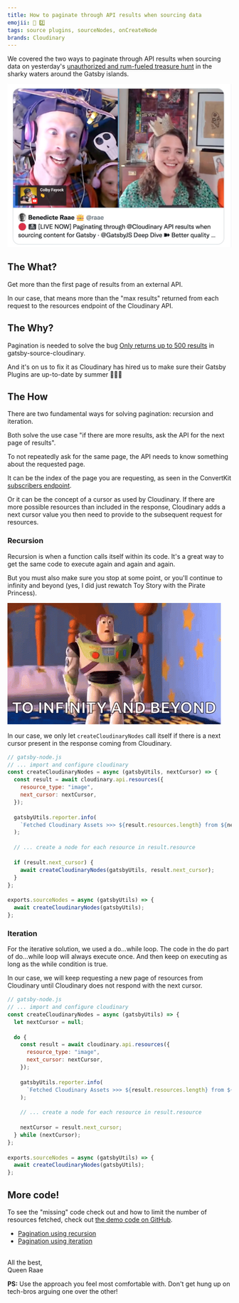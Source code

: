 ```yaml
---
title: How to paginate through API results when sourcing data
emojii: 🔁 2️⃣
tags: source plugins, sourceNodes, onCreateNode
brands: Cloudinary
---
```


We covered the two ways to paginate through API results when sourcing data on yesterday's [unauthorized and rum-fueled treasure hunt](https://youtu.be/y2oIg8xvWC0) in the sharky waters around the Gatsby islands.

[![Screengrab of stream](./screengrab.jpg)](https://youtu.be/y2oIg8xvWC0)

## The What?

Get more than the first page of results from an external API.

In our case, that means more than the "max results" returned from each request to the resources endpoint of the Cloudinary API.

## The Why?

Pagination is needed to solve the bug [Only returns up to 500 results](https://github.com/cloudinary-devs/gatsby-source-cloudinary/issues/5) in gatsby-source-cloudinary.

And it's on us to fix it as Cloudinary has hired us to make sure their Gatsby Plugins are up-to-date by summer 🎉🎉🎉

## The How

There are two fundamental ways for solving pagination: recursion and iteration.

Both solve the use case "if there are more results, ask the API for the next page of results".

To not repeatedly ask for the same page, the API needs to know something about the requested page.

It can be the index of the page you are requesting, as seen in the ConvertKit [subscribers endpoint](https://developers.convertkit.com/#list-subscribers).

Or it can be the concept of a cursor as used by Cloudinary. If there are more possible resources than included in the response, Cloudinary adds a next cursor value you then need to provide to the subsequent request for resources.

### Recursion

Recursion is when a function calls itself within its code. It's a great way to get the same code to execute again and again and again.

But you must also make sure you stop at some point, or you'll continue to infinity and beyond (yes, I did just rewatch Toy Story with the Pirate Princess).

![Buzz Lightyear spreading his wings and saying "to infinity and beyond"](toy-story-buzz-lightyear.gif)

In our case, we only let `createCloudinaryNodes` call itself if there is a next cursor present in the response coming from Cloudinary.

```js
// gatsby-node.js
// ... import and configure cloudinary
const createCloudinaryNodes = async (gatsbyUtils, nextCursor) => {
  const result = await cloudinary.api.resources({
    resource_type: "image",
    next_cursor: nextCursor,
  });

  gatsbyUtils.reporter.info(
    `Fetched Cloudinary Assets >>> ${result.resources.length} from ${nextCursor}`
  );

  // ... create a node for each resource in result.resource

  if (result.next_cursor) {
    await createCloudinaryNodes(gatsbyUtils, result.next_cursor);
  }
};

exports.sourceNodes = async (gatsbyUtils) => {
  await createCloudinaryNodes(gatsbyUtils);
};
```

### Iteration

For the iterative solution, we used a do...while loop. The code in the do part of do...while loop will always execute once. And then keep on executing as long as the while condition is true.

In our case, we will keep requesting a new page of resources from Cloudinary until Cloudinary does not respond with the next cursor.

```js
// gatsby-node.js
// ... import and configure cloudinary
const createCloudinaryNodes = async (gatsbyUtils) => {
  let nextCursor = null;

  do {
    const result = await cloudinary.api.resources({
      resource_type: "image",
      next_cursor: nextCursor,
    });

    gatsbyUtils.reporter.info(
      `Fetched Cloudinary Assets >>> ${result.resources.length} from ${nextCursor}`
    );

    // ... create a node for each resource in result.resource

    nextCursor = result.next_cursor;
  } while (nextCursor);
};

exports.sourceNodes = async (gatsbyUtils) => {
  await createCloudinaryNodes(gatsbyUtils);
};
```

## More code!

To see the "missing" code check out and how to limit the number of resources fetched, check out [the demo code on GitHub](https://github.com/queen-raae/gatsby-demo-api-pagination).

- [Pagination using recursion](https://github.com/queen-raae/gatsby-demo-api-pagination/pull/1)
- [Pagination using iteration](https://github.com/queen-raae/gatsby-demo-api-pagination/pull/2)

&nbsp;  
All the best,  
Queen Raae

**PS:** Use the approach you feel most comfortable with. Don't get hung up on tech-bros arguing one over the other!
